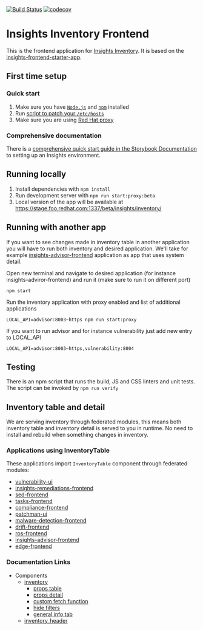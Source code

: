 [![Build Status](https://app.travis-ci.com/RedHatInsights/insights-inventory-frontend.svg?branch=master)](https://app.travis-ci.com/RedHatInsights/insights-inventory-frontend) [![codecov](https://codecov.io/gh/RedHatInsights/insights-inventory-frontend/branch/master/graph/badge.svg?token=XC4AD7NQFW)](https://codecov.io/gh/RedHatInsights/insights-inventory-frontend)

# Insights Inventory Frontend

This is the frontend application for [Insights Inventory](https://github.com/RedHatInsights/insights-inventory). It is based on the [insights-frontend-starter-app](git@github.com:RedHatInsights/insights-frontend-starter-app.git).
## First time setup
### Quick start
1. Make sure you have [`Node.js`](https://nodejs.org/en/) and [`npm`](https://www.npmjs.com/) installed
2. Run [script to patch your `/etc/hosts`](https://github.com/RedHatInsights/insights-proxy/blob/master/scripts/patch-etc-hosts.sh)
3. Make sure you are using [Red Hat proxy](http://hdn.corp.redhat.com/proxy.pac)

### Comprehensive documentation
There is a [comprehensive quick start guide in the Storybook Documentation](https://github.com/RedHatInsights/insights-frontend-storybook/blob/master/src/docs/welcome/quickStart/DOC.md) to setting up an Insights environment.

## Running locally
1. Install dependencies with `npm install`
2. Run development server with `npm run start:proxy:beta`
3. Local version of the app will be available at https://stage.foo.redhat.com:1337/beta/insights/inventory/

## Running with another app

If you want to see changes made in inventory table in another application you will have to run both inventory and desired application. We'll take for example [insights-advisor-frontend](https://github.com/RedHatInsights/insights-advisor-frontend) application as app that uses system detail.

Open new terminal and navigate to desired application (for instance insights-adviror-frontend) and run it (make sure to run it on different port)
```
npm start
```

Run the inventory application with proxy enabled and list of additional applications
```
LOCAL_API=advisor:8003~https npm run start:proxy
```

If you want to run advisor and for instance vulnerability just add new entry to LOCAL_API
```
LOCAL_API=advisor:8003~https,vulnerability:8004
```

## Testing
There is an npm script that runs the build, JS and CSS linters and unit tests. The script can be invoked by
`npm run verify`

## Inventory table and detail

We are serving inventory through federated modules, this means both inventory table and inventory detail is served to you in runtime. No need to install and rebuild when something changes in inventory.

### Applications using InventoryTable

These applications import `InventoryTable` component through federated modules:

- [vulnerability-ui](https://github.com/RedHatInsights/vulnerability-ui)
- [insights-remediations-frontend](https://github.com/RedHatInsights/insights-remediations-frontend)
- [sed-frontend](https://github.com/RedHatInsights/sed-frontend)
- [tasks-frontend](https://github.com/RedHatInsights/tasks-frontend)
- [compliance-frontend](https://github.com/RedHatInsights/compliance-frontend)
- [patchman-ui](https://github.com/RedHatInsights/patchman-ui)
- [malware-detection-frontend](https://github.com/RedHatInsights/malware-detection-frontend)
- [drift-frontend](https://github.com/RedHatInsights/drift-frontend)
- [ros-frontend](https://github.com/RedHatInsights/ros-frontend)
- [insights-advisor-frontend](https://github.com/RedHatInsights/insights-advisor-frontend)
- [edge-frontend](https://github.com/RedHatInsights/edge-frontend)

### Documentation Links

* Components
  * [inventory](https://github.com/RedHatInsights/insights-inventory-frontend/blob/master/doc/inventory.md)
    * [props table](https://github.com/RedHatInsights/insights-inventory-frontend/blob/master/doc/props_table.md)
    * [props detail](https://github.com/RedHatInsights/insights-inventory-frontend/blob/master/doc/props_detail.md)
    * [custom fetch function](https://github.com/RedHatInsights/insights-inventory-frontend/blob/doc/custom_fetch.md)
    * [hide filters](https://github.com/RedHatInsights/insights-inventory-frontend/blob/master/doc/hide_filters.md)
    * [general info tab](https://github.com/RedHatInsights/insights-inventory-frontend/blob/master/doc/general_info.md)
  * [inventory_header](https://github.com/RedHatInsights/insights-inventory-frontend/blob/master/doc/inventory_header.md)
